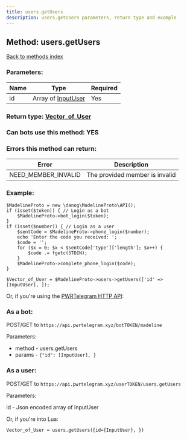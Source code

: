 ```yaml
---
title: users.getUsers
description: users.getUsers parameters, return type and example
---
```

## Method: users.getUsers  
[Back to methods index](index.md)


### Parameters:

| Name     |    Type       | Required |
|----------|---------------|----------|
|id|Array of [InputUser](../types/InputUser.md) | Yes|


### Return type: [Vector\_of\_User](../types/User.md)

### Can bots use this method: **YES**


### Errors this method can return:

| Error    | Description   |
|----------|---------------|
|NEED_MEMBER_INVALID|The provided member is invalid|

### Example:


```
$MadelineProto = new \danog\MadelineProto\API();
if (isset($token)) { // Login as a bot
    $MadelineProto->bot_login($token);
}
if (isset($number)) { // Login as a user
    $sentCode = $MadelineProto->phone_login($number);
    echo 'Enter the code you received: ';
    $code = '';
    for ($x = 0; $x < $sentCode['type']['length']; $x++) {
        $code .= fgetc(STDIN);
    }
    $MadelineProto->complete_phone_login($code);
}

$Vector_of_User = $MadelineProto->users->getUsers(['id' => [InputUser], ]);
```

Or, if you're using the [PWRTelegram HTTP API](https://pwrtelegram.xyz):

### As a bot:

POST/GET to `https://api.pwrtelegram.xyz/botTOKEN/madeline`

Parameters:

* method - users.getUsers
* params - `{"id": [InputUser], }`



### As a user:

POST/GET to `https://api.pwrtelegram.xyz/userTOKEN/users.getUsers`

Parameters:

id - Json encoded  array of InputUser




Or, if you're into Lua:

```
Vector_of_User = users.getUsers({id={InputUser}, })
```

